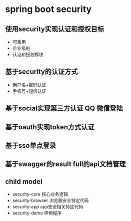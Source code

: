 # spring boot security

## 使用security实现认证和授权目标
- 可重用
- 企业级的
- 认证和授权模块

## 基于security的认证方式
- 用户名+密码认证
- 手机号+短信认证

## 基于social实现第三方认证 QQ 微信登陆

## 基于oauth实现token方式认证

## 基于sso单点登录

## 基于swagger的result full的api文档管理

## child model
- security-core 核心业务逻辑
- security-browser 浏览器安全特定代码
- security-app app安全相关特定代码
- security-demo 样例程序